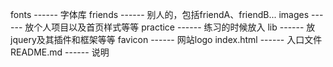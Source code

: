 fonts      ------ 字体库
friends    ------ 别人的，包括friendA、friendB...
images     ------ 放个人项目以及首页样式等等
practice   ------ 练习的时候放入
lib        ------ 放jquery及其插件和框架等等
favicon    ------ 网站logo
index.html ------ 入口文件
README.md  ------ 说明